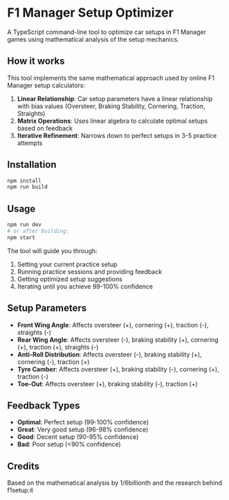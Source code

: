 # F1 Manager Setup Optimizer

A TypeScript command-line tool to optimize car setups in F1 Manager games using mathematical analysis of the setup mechanics.

## How it works

This tool implements the same mathematical approach used by online F1 Manager setup calculators:

1. **Linear Relationship**: Car setup parameters have a linear relationship with bias values (Oversteer, Braking Stability, Cornering, Traction, Straights)
2. **Matrix Operations**: Uses linear algebra to calculate optimal setups based on feedback
3. **Iterative Refinement**: Narrows down to perfect setups in 3-5 practice attempts

## Installation

```bash
npm install
npm run build
```

## Usage

```bash
npm run dev
# or after building:
npm start
```

The tool will guide you through:
1. Setting your current practice setup
2. Running practice sessions and providing feedback
3. Getting optimized setup suggestions
4. Iterating until you achieve 99-100% confidence

## Setup Parameters

- **Front Wing Angle**: Affects oversteer (+), cornering (+), traction (-), straights (-)
- **Rear Wing Angle**: Affects oversteer (-), braking stability (+), cornering (+), traction (+), straights (-)
- **Anti-Roll Distribution**: Affects oversteer (-), braking stability (+), cornering (-), traction (+)
- **Tyre Camber**: Affects oversteer (+), braking stability (-), cornering (+), traction (-)
- **Toe-Out**: Affects oversteer (+), braking stability (-), traction (+)

## Feedback Types

- **Optimal**: Perfect setup (99-100% confidence)
- **Great**: Very good setup (96-98% confidence)  
- **Good**: Decent setup (90-95% confidence)
- **Bad**: Poor setup (<90% confidence)

## Credits

Based on the mathematical analysis by 1/6billionth and the research behind f1setup.it